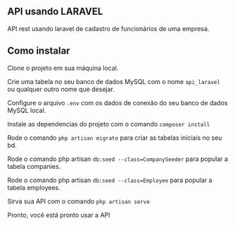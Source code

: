 ## API usando LARAVEL
API rest usando laravel de cadastro de funcionários de uma empresa.

## Como instalar

Clone o projeto em sua máquina local.

Crie uma tabela no seu banco de dados MySQL com o nome `api_laravel` ou qualquer outro nome que desejar.

Configure o arquivo `.env` com os dados de conexão do seu banco de dados MySQL local.

Instale as dependencias do projeto com o comando `composer install`

Rode o comando `php artisan migrate` para criar as tabelas iniciais no seu bd.

Rode o comando php artisan `db:seed --class=CompanySeeder` para popular a tabela companies.

Rode o comando php artisan `db:seed --class=Employee` para popular a tabela employees.

Sirva sua API com o comando `php artisan serve`

Pronto, você está pronto usar a API
